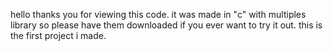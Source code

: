 hello thanks you for viewing this code.
it was made in "c" with multiples library so please have them downloaded if you ever want to try it out.
this is the first project i made.
